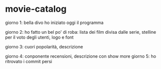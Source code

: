 # movie-catalog

giorno 1: bella divo ho iniziato oggi il programma

giorno 2: ho fatto un bel po' di roba: lista dei film divisa dalle serie, stelline per il voto degli utenti, logo e font

giorno 3: cuori popolarità, descrizione

giorno 4: conponente recensioni, descrizione con show more
giorno 5: ho ritrovato i commit persi
